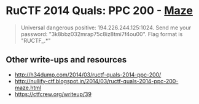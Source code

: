 # RuCTF 2014 Quals: PPC 200 - [Maze](https://github.com/HackerDom/ructf-2014-quals/tree/master/tasks/maze)

> Universal dangerous positive: 194.226.244.125:1024. Send me your password: "3k8bbz032mrap75c8iz8tmi7f4ou00". Flag format is "RUCTF\_.\*" 

## Other write-ups and resources

* <http://h34dump.com/2014/03/ructf-quals-2014-ppc-200/>
* <http://nullify-ctf.blogspot.in/2014/03/ructf-quals-2014-ppc-200-maze.html>
* <https://ctfcrew.org/writeup/39>
